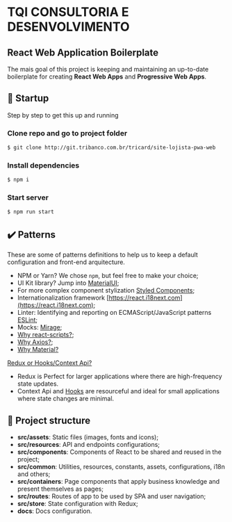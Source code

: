 # TQI CONSULTORIA E DESENVOLVIMENTO

## React Web Application Boilerplate

The mais goal of this project is keeping and maintaining an up-to-date boilerplate for creating **React Web Apps** and **Progressive Web Apps**.

## :rocket: Startup

Step by step to get this up and running

### Clone repo and go to project folder

```bash
$ git clone http://git.tribanco.com.br/tricard/site-lojista-pwa-web
```

### Install dependencies

```bash
$ npm i
```

### Start server

```bash
$ npm run start
```

## :heavy_check_mark: Patterns

These are some of patterns definitions to help us to keep a default configuration and front-end arquitecture.

- NPM or Yarn? We chose `npm`, but feel free to make your choice;
- UI Kit library? Jump into [MaterialUI](https://material-ui.com);
- For more complex component stylization [Styled Components](https://styled-components.com);
- Internationalization framework [https://react.i18next.com](https://react.i18next.com);
- Linter: Identifying and reporting on ECMAScript/JavaScript patterns [ESLint](https://eslint.org);
- Mocks: [Mirage](https://miragejs.com/docs/getting-started/introduction/);
- [Why react-scripts?](https://create-react-app.dev/docs/getting-started/);
- [Why Axios?](https://github.com/axios/axios#features);
- [Why Material?](https://material-ui.com/blog/material-ui-v4-is-out)

[Redux or Hooks/Context Api?](https://pt-br.reactjs.org/docs/hooks-reference.html#usereducer)

- Redux is Perfect for larger applications where there are high-frequency state updates.
- Context Api and [Hooks](https://pt-br.reactjs.org/docs/hooks-reference.html) are resourceful and ideal for small applications where state changes are minimal.


## :open_file_folder: Project structure

- **src/assets**: Static files (images, fonts and icons);
- **src/resources**: API and endpoints configurations;
- **src/components**: Components of React to be shared and reused in the project;
- **src/common**: Utilities, resources, constants, assets, configurations, i18n and others;
- **src/containers**: Page components that apply business knowledge and present themselves as pages;
- **src/routes**: Routes of app to be used by SPA and user navigation;
- **src/store**: State configuration with Redux;
- **docs**: Docs configuration.